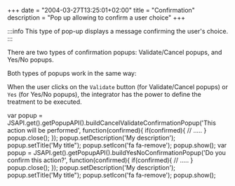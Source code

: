 +++
date = "2004-03-27T13:25:01+02:00"
title = "Confirmation"
description = "Pop up allowing to confirm a user choice"
+++


:::info
This type of pop-up displays a message confirming the user's choice.
:::

There are two types of confirmation popups: Validate/Cancel popups, and Yes/No popups.

Both types of popups work in the same way:

When the user clicks on the `Validate` button (for Validate/Cancel popups) or `Yes` (for Yes/No popups), the integrator has the power to define the treatment to be executed.

var popup = JSAPI.get().getPopupAPI().buildCancelValidateConfirmationPopup('This action will be performed', function(confirmed){
	if(confirmed){
		// .....
    }
	popup.close();
});
popup.setDescription('My description');
popup.setTitle('My title");
popup.setIcon('fa fa-remove');
popup.show();
var popup = JSAPI.get().getPopupAPI().buildYesNoConfirmationPopup('Do you confirm this action?', function(confirmed){
	if(confirmed){
		// .....
    }
	popup.close();
});
popup.setDescription('My description');
popup.setTitle('My title");
popup.setIcon('fa fa-remove');
popup.show();

